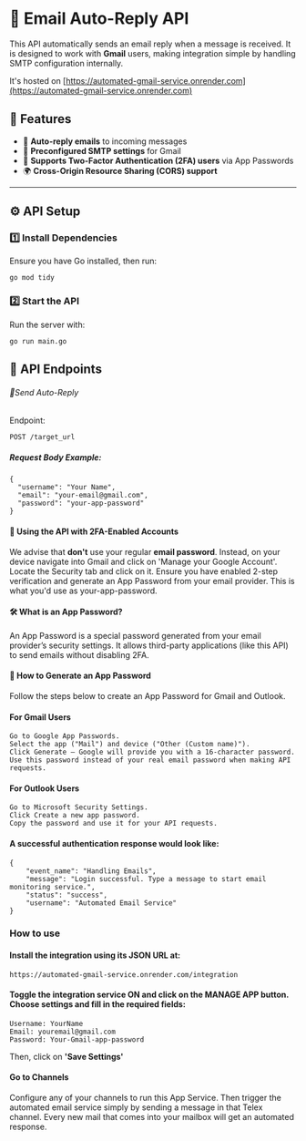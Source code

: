# 📧 Email Auto-Reply API

This API automatically sends an email reply when a message is received. It is designed to work with **Gmail** users, making integration simple by handling SMTP configuration internally.

It's hosted on [https://automated-gmail-service.onrender.com](https://automated-gmail-service.onrender.com)

## 🚀 Features

- 📩 **Auto-reply emails** to incoming messages
- 🔄 **Preconfigured SMTP settings** for Gmail
- 🔐 **Supports Two-Factor Authentication (2FA) users** via App Passwords
- 🌍 **Cross-Origin Resource Sharing (CORS) support**

---

## ⚙️ API Setup

### **1️⃣ Install Dependencies**

Ensure you have Go installed, then run:

```
go mod tidy
```

### **2️⃣ Start the API**

Run the server with:

```
go run main.go
```

## **🔗 API Endpoints**

###### 📨Send Auto-Reply

Endpoint:

```
POST /target_url
```

##### Request Body Example:

```
{
  "username": "Your Name",
  "email": "your-email@gmail.com",
  "password": "your-app-password"
}
```

#### 🔐 Using the API with 2FA-Enabled Accounts

We advise that **don't** use your regular **email password**. Instead, on your device navigate into Gmail and click on 'Manage your Google Account'. Locate the Security tab and click on it. Ensure you have enabled 2-step verification and generate an App Password from your email provider. This is what you'd use as your-app-password.

#### 🛠️ What is an App Password?

An App Password is a special password generated from your email provider’s security settings. It allows third-party applications (like this API) to send emails without disabling 2FA.

#### 🔑 How to Generate an App Password

Follow the steps below to create an App Password for Gmail and Outlook.

#### For Gmail Users

```
Go to Google App Passwords.
Select the app ("Mail") and device ("Other (Custom name)").
Click Generate – Google will provide you with a 16-character password.
Use this password instead of your real email password when making API requests.
```

#### For Outlook Users

```
Go to Microsoft Security Settings.
Click Create a new app password.
Copy the password and use it for your API requests.
```

#### A successful authentication response would look like:

```
{
    "event_name": "Handling Emails",
    "message": "Login successful. Type a message to start email monitoring service.",
    "status": "success",
    "username": "Automated Email Service"
}
```

### **How to use**

#### Install the integration using its JSON URL at:

```
https://automated-gmail-service.onrender.com/integration
```
#### Toggle the integration service ON and click on the MANAGE APP button. Choose settings and fill in the required fields:
```
Username: YourName
Email: youremail@gmail.com
Password: Your-Gmail-app-password
```
Then, click on **'Save Settings'**

#### Go to Channels
Configure any of your channels to run this App Service. Then trigger the automated email service simply by sending a message in that Telex channel. Every new mail that comes into your mailbox will get an automated response.